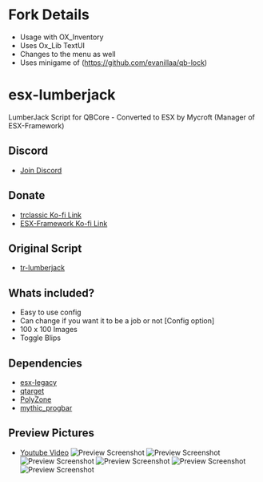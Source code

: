# Fork Details

- Usage with OX_Inventory
- Uses Ox_Lib TextUI
- Changes to the menu as well
- Uses minigame of (https://github.com/evanillaa/qb-lock)

# esx-lumberjack

LumberJack Script for QBCore - Converted to ESX by Mycroft (Manager of ESX-Framework)

## Discord

- [Join Discord](https://discord.esx-framework.org/)

## Donate

- [trclassic Ko-fi Link](https://ko-fi.com/trclassic)
- [ESX-Framework Ko-fi Link](https://ko-fi.com/esxframework)

## Original Script

- [tr-lumberjack](https://github.com/trclassic92/tr-lumberjack)

## Whats included?

- Easy to use config
- Can change if you want it to be a job or not [Config option]
- 100 x 100 Images
- Toggle Blips

## Dependencies

- [esx-legacy](https://docs.esx-framework.org)
- [qtarget](https://github.com/overextended/qtarget/releases)
- [PolyZone](https://github.com/mkafrin/PolyZone)
- [mythic_progbar](https://github.com/HalCroves/mythic_progbar)

## Preview Pictures

- [Youtube Video](https://youtu.be/DpmRvZUhPAo)
![Preview Screenshot](https://i.imgur.com/5ZC9RNo.jpeg)
![Preview Screenshot](https://i.imgur.com/2D3lOfG.png)
![Preview Screenshot](https://i.imgur.com/TghLZWz.jpeg)
![Preview Screenshot](https://i.imgur.com/vtHS9iP.jpeg)
![Preview Screenshot](https://i.imgur.com/tIWGi16.jpeg)
![Preview Screenshot](https://i.imgur.com/I3oQ5wi.jpeg)
